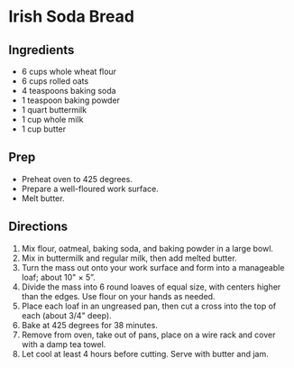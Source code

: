 # Irish Soda Bread

## Ingredients

- 6 cups whole wheat flour
- 6 cups rolled oats
- 4 teaspoons baking soda
- 1 teaspoon baking powder
- 1 quart buttermilk
- 1 cup whole milk
- 1 cup butter

## Prep

- Preheat oven to 425 degrees.
- Prepare a well-floured work surface.
- Melt butter.

## Directions

1. Mix flour, oatmeal, baking soda, and baking powder in a large bowl.
2. Mix in buttermilk and regular milk, then add melted butter.
3. Turn the mass out onto your work surface and form into a manageable loaf; about 10" × 5”.
4. Divide the mass into 6 round loaves of equal size, with centers higher than the edges. Use flour on your hands as needed.
5. Place each loaf in an ungreased pan, then cut a cross into the top of each (about 3/4" deep).
6. Bake at 425 degrees for 38 minutes.
7. Remove from oven, take out of pans, place on a wire rack and cover with a damp tea towel.
8. Let cool at least 4 hours before cutting. Serve with butter and jam.
